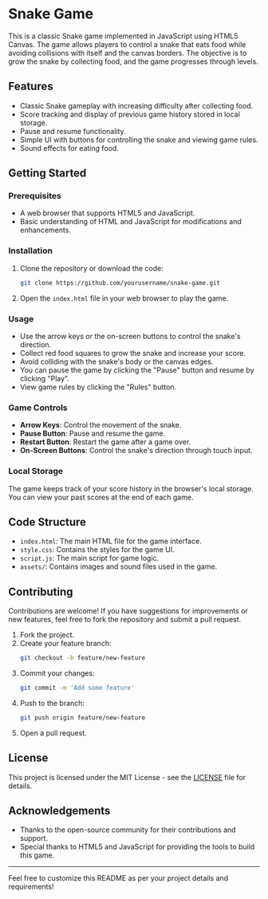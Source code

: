 # Snake Game

This is a classic Snake game implemented in JavaScript using HTML5 Canvas. The game allows players to control a snake that eats food while avoiding collisions with itself and the canvas borders. The objective is to grow the snake by collecting food, and the game progresses through levels.

## Features

- Classic Snake gameplay with increasing difficulty after collecting food.
- Score tracking and display of previous game history stored in local storage.
- Pause and resume functionality.
- Simple UI with buttons for controlling the snake and viewing game rules.
- Sound effects for eating food.

## Getting Started

### Prerequisites

- A web browser that supports HTML5 and JavaScript.
- Basic understanding of HTML and JavaScript for modifications and enhancements.

### Installation

1. Clone the repository or download the code:
   ```bash
   git clone https://github.com/yourusername/snake-game.git
   ```

2. Open the `index.html` file in your web browser to play the game.

### Usage

- Use the arrow keys or the on-screen buttons to control the snake's direction.
- Collect red food squares to grow the snake and increase your score.
- Avoid colliding with the snake's body or the canvas edges.
- You can pause the game by clicking the "Pause" button and resume by clicking "Play".
- View game rules by clicking the "Rules" button.

### Game Controls

- **Arrow Keys**: Control the movement of the snake.
- **Pause Button**: Pause and resume the game.
- **Restart Button**: Restart the game after a game over.
- **On-Screen Buttons**: Control the snake's direction through touch input.

### Local Storage

The game keeps track of your score history in the browser's local storage. You can view your past scores at the end of each game.

## Code Structure

- `index.html`: The main HTML file for the game interface.
- `style.css`: Contains the styles for the game UI.
- `script.js`: The main script for game logic.
- `assets/`: Contains images and sound files used in the game.

## Contributing

Contributions are welcome! If you have suggestions for improvements or new features, feel free to fork the repository and submit a pull request.

1. Fork the project.
2. Create your feature branch:
   ```bash
   git checkout -b feature/new-feature
   ```
3. Commit your changes:
   ```bash
   git commit -m 'Add some feature'
   ```
4. Push to the branch:
   ```bash
   git push origin feature/new-feature
   ```
5. Open a pull request.

## License

This project is licensed under the MIT License - see the [LICENSE](LICENSE) file for details.

## Acknowledgements

- Thanks to the open-source community for their contributions and support.
- Special thanks to HTML5 and JavaScript for providing the tools to build this game.

---

Feel free to customize this README as per your project details and requirements!
